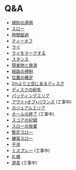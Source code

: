 # Q&A

* [規則の適用](qa-app)
* [スロー](qa-thr)
* [時間超過](qa-tim)
* [ティーオフ](qa-tee)
* [ライ](qa-lie)
* [ライをマークする](qa-mar)
* [スタンス](qa-sta)
* [障害物と救済](qa-obs)
* [経路の規制](qa-man)
* [位置の確定](qa-pos)
* [2mより上空にあるディスク](qa-2m)
* [ディスクの紛失](qa-los)
* [パッティングエリア](qa-put)
* [アウト•オブ•バウンズ](qa-ob) (工事中)
* [カジュアルエリア](qa-cas)
* [ホールの終了](qa-com) (工事中)
* [スコアの記録](qa-sco)
* [スローの放棄](qa-aba)
* [暫定スロー](qa-pro)
* [練習スロー](qa-pra)
* [干渉](qa-int)
* [ミスプレー](qa-mis) (工事中)
* [礼儀](qa-cou)
* [道具](qa-equ) (工事中)
